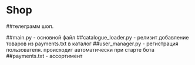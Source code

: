 # Shop

##телеграмм шоп. 

##main.py - основной файл
##catalogue_loader.py - релизит добавление товаров из payments.txt в каталог
##user_manager.py - регистрация пользователя. происходит автоматически при старте бота
##payments.txt - ассортимент
